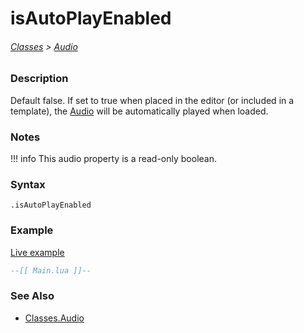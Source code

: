 # isAutoPlayEnabled

###### [Classes](core_api/raw_source) > [Audio](core_api/classes/audio)

### Description

Default false. If set to true when placed in the editor (or included in a template), the [Audio](core_api/classes/audio) will be automatically played when loaded.

### Notes
!!! info
  This audio property is a read-only boolean.

### Syntax

`.isAutoPlayEnabled`

### Example

[Live example]()

```lua
--[[ Main.lua ]]--


```

### See Also

* [Classes.Audio]()
